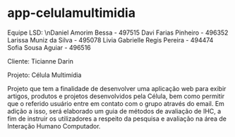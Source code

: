 # app-celulamultimidia

Equipe LSD:
 \nDaniel Amorim Bessa - 497515
 Davi Farias Pinheiro - 496352
 Larissa Muniz da Silva - 495078
 Livia Gabrielle Regis Pereira - 494474
 Sofia Sousa Aguiar - 496516

Cliente: Ticianne Darin

Projeto: Célula Multimídia

Projeto que tem a finalidade de desenvolver uma aplicação web para exibir artigos, produtos e projetos desenvolvidos pela Célula, bem como permitir que o referido usuário entre em contato com o grupo através do email. Em adição a isso, será elaborado um guia de métodos de avaliação de IHC, a fim de instruir os utilizadores a respeito da pesquisa e avaliação na área de Interação Humano Computador.


